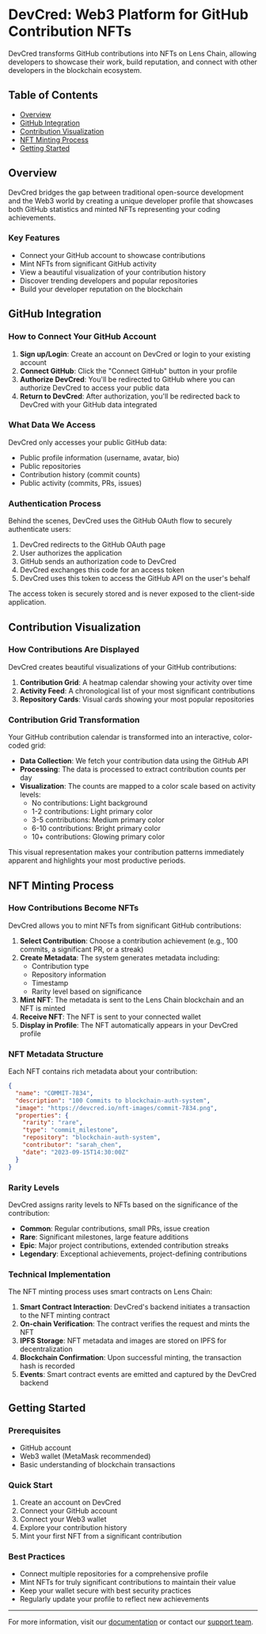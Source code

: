 # DevCred: Web3 Platform for GitHub Contribution NFTs

DevCred transforms GitHub contributions into NFTs on Lens Chain, allowing developers to showcase their work, build reputation, and connect with other developers in the blockchain ecosystem.

## Table of Contents

- [Overview](#overview)
- [GitHub Integration](#github-integration)
- [Contribution Visualization](#contribution-visualization)
- [NFT Minting Process](#nft-minting-process)
- [Getting Started](#getting-started)

## Overview

DevCred bridges the gap between traditional open-source development and the Web3 world by creating a unique developer profile that showcases both GitHub statistics and minted NFTs representing your coding achievements.

### Key Features

- Connect your GitHub account to showcase contributions
- Mint NFTs from significant GitHub activity
- View a beautiful visualization of your contribution history
- Discover trending developers and popular repositories
- Build your developer reputation on the blockchain

## GitHub Integration

### How to Connect Your GitHub Account

1. **Sign up/Login**: Create an account on DevCred or login to your existing account
2. **Connect GitHub**: Click the "Connect GitHub" button in your profile
3. **Authorize DevCred**: You'll be redirected to GitHub where you can authorize DevCred to access your public data
4. **Return to DevCred**: After authorization, you'll be redirected back to DevCred with your GitHub data integrated

### What Data We Access

DevCred only accesses your public GitHub data:

- Public profile information (username, avatar, bio)
- Public repositories
- Contribution history (commit counts)
- Public activity (commits, PRs, issues)

### Authentication Process

Behind the scenes, DevCred uses the GitHub OAuth flow to securely authenticate users:

1. DevCred redirects to the GitHub OAuth page
2. User authorizes the application
3. GitHub sends an authorization code to DevCred
4. DevCred exchanges this code for an access token
5. DevCred uses this token to access the GitHub API on the user's behalf

The access token is securely stored and is never exposed to the client-side application.

## Contribution Visualization

### How Contributions Are Displayed

DevCred creates beautiful visualizations of your GitHub contributions:

1. **Contribution Grid**: A heatmap calendar showing your activity over time
2. **Activity Feed**: A chronological list of your most significant contributions
3. **Repository Cards**: Visual cards showing your most popular repositories

### Contribution Grid Transformation

Your GitHub contribution calendar is transformed into an interactive, color-coded grid:

- **Data Collection**: We fetch your contribution data using the GitHub API
- **Processing**: The data is processed to extract contribution counts per day
- **Visualization**: The counts are mapped to a color scale based on activity levels:
  - No contributions: Light background
  - 1-2 contributions: Light primary color
  - 3-5 contributions: Medium primary color
  - 6-10 contributions: Bright primary color
  - 10+ contributions: Glowing primary color

This visual representation makes your contribution patterns immediately apparent and highlights your most productive periods.

## NFT Minting Process

### How Contributions Become NFTs

DevCred allows you to mint NFTs from significant GitHub contributions:

1. **Select Contribution**: Choose a contribution achievement (e.g., 100 commits, a significant PR, or a streak)
2. **Create Metadata**: The system generates metadata including:
   - Contribution type
   - Repository information
   - Timestamp
   - Rarity level based on significance
3. **Mint NFT**: The metadata is sent to the Lens Chain blockchain and an NFT is minted
4. **Receive NFT**: The NFT is sent to your connected wallet
5. **Display in Profile**: The NFT automatically appears in your DevCred profile

### NFT Metadata Structure

Each NFT contains rich metadata about your contribution:

```json
{
  "name": "COMMIT-7834",
  "description": "100 Commits to blockchain-auth-system",
  "image": "https://devcred.io/nft-images/commit-7834.png",
  "properties": {
    "rarity": "rare",
    "type": "commit_milestone",
    "repository": "blockchain-auth-system",
    "contributor": "sarah_chen",
    "date": "2023-09-15T14:30:00Z"
  }
}
```

### Rarity Levels

DevCred assigns rarity levels to NFTs based on the significance of the contribution:

- **Common**: Regular contributions, small PRs, issue creation
- **Rare**: Significant milestones, large feature additions
- **Epic**: Major project contributions, extended contribution streaks
- **Legendary**: Exceptional achievements, project-defining contributions

### Technical Implementation

The NFT minting process uses smart contracts on Lens Chain:

1. **Smart Contract Interaction**: DevCred's backend initiates a transaction to the NFT minting contract
2. **On-chain Verification**: The contract verifies the request and mints the NFT
3. **IPFS Storage**: NFT metadata and images are stored on IPFS for decentralization
4. **Blockchain Confirmation**: Upon successful minting, the transaction hash is recorded
5. **Events**: Smart contract events are emitted and captured by the DevCred backend

## Getting Started

### Prerequisites

- GitHub account
- Web3 wallet (MetaMask recommended)
- Basic understanding of blockchain transactions

### Quick Start

1. Create an account on DevCred
2. Connect your GitHub account
3. Connect your Web3 wallet
4. Explore your contribution history
5. Mint your first NFT from a significant contribution

### Best Practices

- Connect multiple repositories for a comprehensive profile
- Mint NFTs for truly significant contributions to maintain their value
- Keep your wallet secure with best security practices
- Regularly update your profile to reflect new achievements

---

For more information, visit our [documentation](https://docs.devcred.io) or contact our [support team](mailto:support@devcred.io).